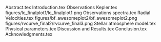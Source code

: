 Abstract.tex
Introduction.tex
Observations   Kepler.tex
figures/lc_finalplot1/lc_finalplot1.png
Observations   spectra.tex
Radial Velocities.tex
figures/bf_awesomeplot2/bf_awesomeplot2.png
figures/rvcurve_final2/rvcurve_final3.png
Stellar atmosphere model.tex
Physical parameters.tex
Discussion and Results.tex
Conclusion.tex
Acknowledgments.tex

